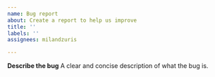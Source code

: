 ```yaml
---
name: Bug report
about: Create a report to help us improve
title: ''
labels: ''
assignees: milandzuris

---
```


**Describe the bug**
A clear and concise description of what the bug is.

